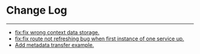 # Change Log
---

- [fix:fix wrong context data storage.](https://github.com/Tencent/spring-cloud-tencent/pull/176)
- [fix:fix route not refreshing bug when first instance of one service up.](https://github.com/Tencent/spring-cloud-tencent/pull/177)
- [Add metadata transfer example.](https://github.com/Tencent/spring-cloud-tencent/pull/184)